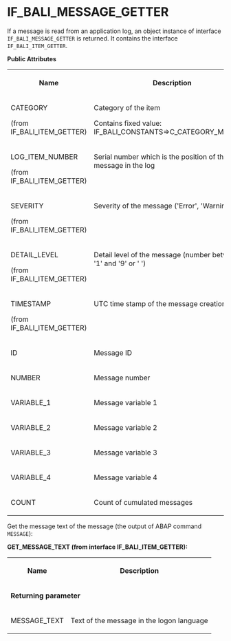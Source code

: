 <!-- loio44f264691e504fa5b1552e5dcf4f3338 -->

# IF\_BALI\_MESSAGE\_GETTER

If a message is read from an application log, an object instance of interface `IF_BALI_MESSAGE_GETTER` is returned. It contains the interface `IF_BALI_ITEM_GETTER`.

**Public Attributes**


<table>
<tr>
<th valign="top">

Name

</th>
<th valign="top">

Description

</th>
</tr>
<tr>
<td valign="top">

CATEGORY

\(from IF\_BALI\_ITEM\_GETTER\)

</td>
<td valign="top">

Category of the item

Contains fixed value: IF\_BALI\_CONSTANTS=\>C\_CATEGORY\_MESSAGE

</td>
</tr>
<tr>
<td valign="top">

LOG\_ITEM\_NUMBER

\(from IF\_BALI\_ITEM\_GETTER\)

</td>
<td valign="top">

Serial number which is the position of the message in the log

</td>
</tr>
<tr>
<td valign="top">

SEVERITY

\(from IF\_BALI\_ITEM\_GETTER\)

</td>
<td valign="top">

Severity of the message \('Error', 'Warning', etc\)

</td>
</tr>
<tr>
<td valign="top">

DETAIL\_LEVEL

\(from IF\_BALI\_ITEM\_GETTER\)

</td>
<td valign="top">

Detail level of the message \(number between '1' and '9' or ' '\)

</td>
</tr>
<tr>
<td valign="top">

TIMESTAMP

\(from IF\_BALI\_ITEM\_GETTER\)

</td>
<td valign="top">

UTC time stamp of the message creation

</td>
</tr>
<tr>
<td valign="top">

ID

</td>
<td valign="top">

Message ID

</td>
</tr>
<tr>
<td valign="top">

NUMBER

</td>
<td valign="top">

Message number

</td>
</tr>
<tr>
<td valign="top">

VARIABLE\_1

</td>
<td valign="top">

Message variable 1

</td>
</tr>
<tr>
<td valign="top">

VARIABLE\_2

</td>
<td valign="top">

Message variable 2

</td>
</tr>
<tr>
<td valign="top">

VARIABLE\_3

</td>
<td valign="top">

Message variable 3

</td>
</tr>
<tr>
<td valign="top">

VARIABLE\_4

</td>
<td valign="top">

Message variable 4

</td>
</tr>
<tr>
<td valign="top">

COUNT

</td>
<td valign="top">

Count of cumulated messages

</td>
</tr>
</table>



Get the message text of the message \(the output of ABAP command `MESSAGE`\):

**GET\_MESSAGE\_TEXT \(from interface IF\_BALI\_ITEM\_GETTER\):**


<table>
<tr>
<th valign="top">

Name

</th>
<th valign="top">

Description

</th>
</tr>
<tr>
<td valign="top" colspan="2">

**Returning parameter**

</td>
</tr>
<tr>
<td valign="top">

MESSAGE\_TEXT

</td>
<td valign="top">

Text of the message in the logon language

</td>
</tr>
</table>

